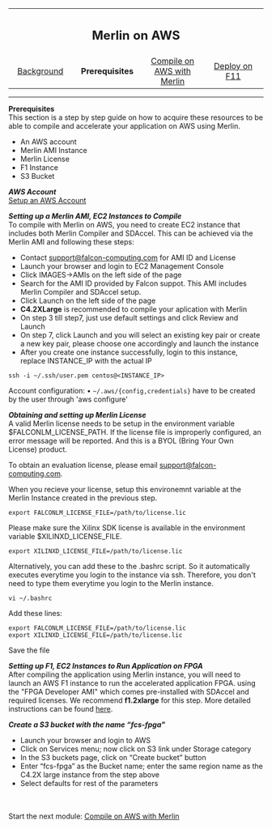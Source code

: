 
<table style="width:100%">
  <tr>
    <th width="100%" colspan="6"><h2>Merlin on AWS</h2></th>
  </tr>
  <tr>
    <td width="20%" align="center"><a href="README.md">Background</a></td>
    <td width="20%" align="center"><b>Prerequisites</b></td> 
    <td width="20%" align="center"><a href="COMPILE.md">Compile on AWS with Merlin</a></td> 
    <td width="20%" align="center"><a href="DEPLOY.md">Deploy on F11</a></td>
  </tr>
</table>

------------------------------------
**Prerequisites**<br>
This section is a step by step guide on how to acquire these resources to be able to compile and accelerate your application on AWS using Merlin.

* An AWS account
* Merlin AMI Instance
* Merlin License
* F1 Instance
* S3 Bucket

***AWS Account***<br>
<a href="https://aws.amazon.com/free/">Setup an AWS Account</a>

***Setting up a Merlin AMI, EC2 Instances to Compile***<br>
To compile with Merlin on AWS, you need to create EC2 instance that includes both Merlin Compiler and SDAccel. This can be achieved via the Merlin AMI and following these steps:
* Contact support@falcon-computing.com for AMI ID and License
* Launch your browser and login to EC2 Management Console
* Click IMAGES->AMIs on the left side of the page
* Search for the AMI ID provided by Falcon suppot. This AMI includes Merlin Compiler and SDAccel setup.
* Click Launch on the left side of the page
* **C4.2XLarge** is recommended to compile your aplication with Merlin
* On step 3 till step7, just use default settings and click Review and Launch
* On step 7, click Launch and you will select an existing key pair or create a new key pair, please choose one accordingly and launch the instance
* After you create one instance successfully, login to this instance, replace INSTANCE_IP with the actual IP
```
ssh -i ~/.ssh/user.pem centos@<INSTANCE_IP>
```

Account configuration:
•	`~/.aws/{config,credentials}` have to be created by the user through 'aws configure'

***Obtaining and setting up Merlin License***<br>
A valid Merlin license needs to be setup in the environment variable $FALCONLM_LICENSE_PATH. If the license file is improperly configured, an error message will be reported. And this is a BYOL (Bring Your Own License) product.  

To obtain an evaluation license, please email support@falcon-computing.com. 

When you recieve your license, setup this environemnt variable at the Merlin Instance created in the previous step.

```
export FALCONLM_LICENSE_FILE=/path/to/license.lic
```
Please make sure the Xilinx SDK license is available in the environment variable $XILINXD_LICENSE_FILE.
```
export XILINXD_LICENSE_FILE=/path/to/license.lic
```

Alternatively, you can add these to the .bashrc script. So it automatically executes everytime you login to the instance via ssh. Therefore, you don't need to type them everytime you login to the Merlin instance.
```
vi ~/.bashrc
```
Add these lines:
```
export FALCONLM_LICENSE_FILE=/path/to/license.lic
export XILINXD_LICENSE_FILE=/path/to/license.lic
```
Save the file

***Setting up F1, EC2 Instances to Run Application on FPGA***<br>
After compiling the application using Merlin instance, you will need to launch an AWS F1 instance to run the accelerated application FPGA. using the "FPGA Developer AMI" which comes pre-installed with SDAccel and required licenses.  We recommend **f1.2xlarge** for this step. More detailed instructions can be found 
<a href="https://github.com/Xilinx/SDAccel_Examples/wiki/Create,-configure-and-test-an-AWS-F1-instance">here</a>.

***Create a S3 bucket with the name “fcs-fpga"***

-	Launch your browser and login to AWS
-	Click on Services menu; now click on S3 link under Storage category
-	In the S3 buckets page, click on “Create bucket” button
-	Enter “fcs-fpga” as the Bucket name; enter the same region name as the C4.2X large instance from the step above
-	Select defaults for rest of the parameters
<br>
<br>
Start the next module: <a href="COMPILE.md">Compile on AWS with Merlin</a>

